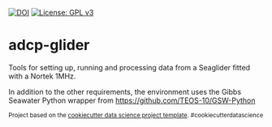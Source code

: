 [![DOI](https://zenodo.org/badge/219780450.svg)](https://zenodo.org/badge/latestdoi/219780450)
[![License: GPL v3](https://img.shields.io/badge/License-GPLv3-blue.svg)](https://www.gnu.org/licenses/gpl-3.0)

adcp-glider
==============================

Tools for setting up, running and processing data from a Seaglider fitted with a Nortek 1MHz.

In addition to the other requirements, the environment uses the Gibbs Seawater Python wrapper from
https://github.com/TEOS-10/GSW-Python

<p><small>Project based on the <a target="_blank" href="https://drivendata.github.io/cookiecutter-data-science/">cookiecutter data science project template</a>. #cookiecutterdatascience</small></p>
